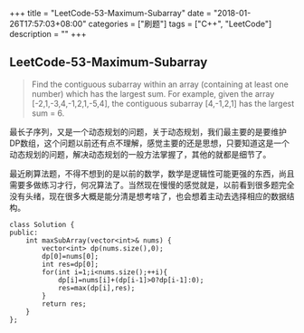 +++
title = "LeetCode-53-Maximum-Subarray"
date = "2018-01-26T17:57:03+08:00"
categories = ["刷题"]
tags = ["C++", "LeetCode"]
description = ""
+++

## LeetCode-53-Maximum-Subarray
> Find the contiguous subarray within an array (containing at least one number) which has the largest sum.
For example, given the array [-2,1,-3,4,-1,2,1,-5,4],
the contiguous subarray [4,-1,2,1] has the largest sum = 6.

最长子序列，又是一个动态规划的问题，关于动态规划，我们最主要的是要维护DP数组，这个问题以前还有点不理解，感觉主要的还是思想，只要知道这是一个动态规划的问题，解决动态规划的一般方法掌握了，其他的就都是细节了。

最近刷算法题，不得不想到的是以前的数学，数学是逻辑性可能更强的东西，尚且需要多做练习才行，何况算法了。当然现在慢慢的感觉就是，以前看到很多题完全没有头绪，现在很多大概是能分清是想考啥了，也会想着主动去选择相应的数据结构。
```
class Solution {
public:
    int maxSubArray(vector<int>& nums) {
        vector<int> dp(nums.size(),0);
        dp[0]=nums[0];
        int res=dp[0];
        for(int i=1;i<nums.size();++i){
            dp[i]=nums[i]+(dp[i-1]>0?dp[i-1]:0);
            res=max(dp[i],res);
        }
        return res;
    }
};
```

